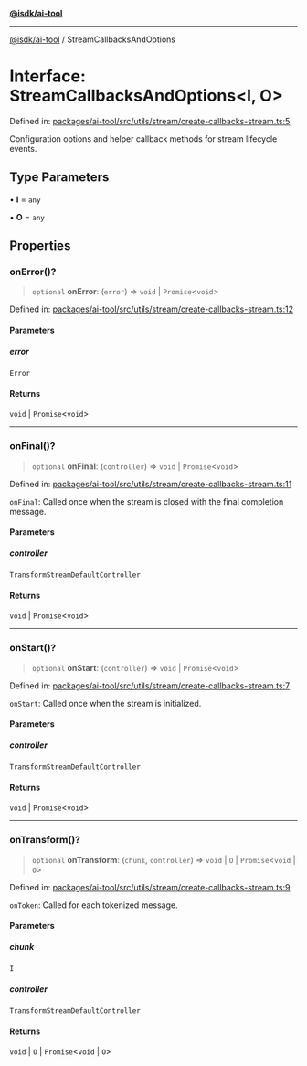 [**@isdk/ai-tool**](../README.md)

***

[@isdk/ai-tool](../globals.md) / StreamCallbacksAndOptions

# Interface: StreamCallbacksAndOptions\<I, O\>

Defined in: [packages/ai-tool/src/utils/stream/create-callbacks-stream.ts:5](https://github.com/isdk/ai-tool.js/blob/c084189f913fb955b91b492de68bd07ce78f8c82/src/utils/stream/create-callbacks-stream.ts#L5)

Configuration options and helper callback methods for stream lifecycle events.

## Type Parameters

• **I** = `any`

• **O** = `any`

## Properties

### onError()?

> `optional` **onError**: (`error`) => `void` \| `Promise`\<`void`\>

Defined in: [packages/ai-tool/src/utils/stream/create-callbacks-stream.ts:12](https://github.com/isdk/ai-tool.js/blob/c084189f913fb955b91b492de68bd07ce78f8c82/src/utils/stream/create-callbacks-stream.ts#L12)

#### Parameters

##### error

`Error`

#### Returns

`void` \| `Promise`\<`void`\>

***

### onFinal()?

> `optional` **onFinal**: (`controller`) => `void` \| `Promise`\<`void`\>

Defined in: [packages/ai-tool/src/utils/stream/create-callbacks-stream.ts:11](https://github.com/isdk/ai-tool.js/blob/c084189f913fb955b91b492de68bd07ce78f8c82/src/utils/stream/create-callbacks-stream.ts#L11)

`onFinal`: Called once when the stream is closed with the final completion message.

#### Parameters

##### controller

`TransformStreamDefaultController`

#### Returns

`void` \| `Promise`\<`void`\>

***

### onStart()?

> `optional` **onStart**: (`controller`) => `void` \| `Promise`\<`void`\>

Defined in: [packages/ai-tool/src/utils/stream/create-callbacks-stream.ts:7](https://github.com/isdk/ai-tool.js/blob/c084189f913fb955b91b492de68bd07ce78f8c82/src/utils/stream/create-callbacks-stream.ts#L7)

`onStart`: Called once when the stream is initialized.

#### Parameters

##### controller

`TransformStreamDefaultController`

#### Returns

`void` \| `Promise`\<`void`\>

***

### onTransform()?

> `optional` **onTransform**: (`chunk`, `controller`) => `void` \| `O` \| `Promise`\<`void` \| `O`\>

Defined in: [packages/ai-tool/src/utils/stream/create-callbacks-stream.ts:9](https://github.com/isdk/ai-tool.js/blob/c084189f913fb955b91b492de68bd07ce78f8c82/src/utils/stream/create-callbacks-stream.ts#L9)

`onToken`: Called for each tokenized message.

#### Parameters

##### chunk

`I`

##### controller

`TransformStreamDefaultController`

#### Returns

`void` \| `O` \| `Promise`\<`void` \| `O`\>
